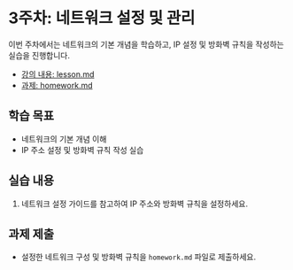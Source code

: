 # 3주차: 네트워크 설정 및 관리

이번 주차에서는 네트워크의 기본 개념을 학습하고, IP 설정 및 방화벽 규칙을 작성하는 실습을 진행합니다.

- [강의 내용: lesson.md](./lesson.md)
- [과제: homework.md](./homework.md)

## 학습 목표
- 네트워크의 기본 개념 이해
- IP 주소 설정 및 방화벽 규칙 작성 실습

## 실습 내용
1. 네트워크 설정 가이드를 참고하여 IP 주소와 방화벽 규칙을 설정하세요.

## 과제 제출
- 설정한 네트워크 구성 및 방화벽 규칙을 `homework.md` 파일로 제출하세요.
